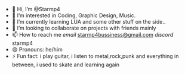 - 👋 Hi, I’m @Starmp4
- 👀 I’m interested in Coding, Graphic Design, Music.
- 🌱 I’m currently learning LUA and some other stuff on the side..
- 💞️ I’m looking to collaborate on projects with friends mainly
- 📫 How to reach me *email* starmp4bussiness@gmail.com *discord* starmp4
- 😄 Pronouns: he/him
- ⚡ Fun fact: i play guitar, i listen to metal,rock,punk and everything in between, i used to skate and learning again
